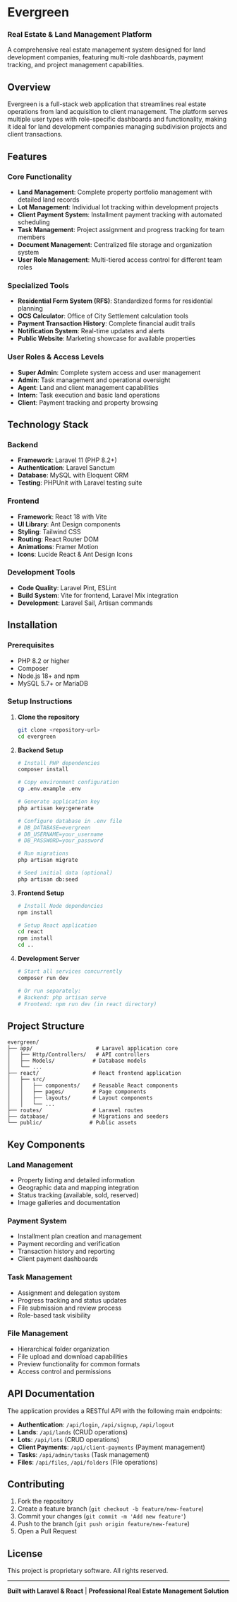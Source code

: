 # Evergreen
### Real Estate & Land Management Platform

A comprehensive real estate management system designed for land development companies, featuring multi-role dashboards, payment tracking, and project management capabilities.

## Overview

Evergreen is a full-stack web application that streamlines real estate operations from land acquisition to client management. The platform serves multiple user types with role-specific dashboards and functionality, making it ideal for land development companies managing subdivision projects and client transactions.

## Features

### Core Functionality
- **Land Management**: Complete property portfolio management with detailed land records
- **Lot Management**: Individual lot tracking within development projects
- **Client Payment System**: Installment payment tracking with automated scheduling
- **Task Management**: Project assignment and progress tracking for team members
- **Document Management**: Centralized file storage and organization system
- **User Role Management**: Multi-tiered access control for different team roles

### Specialized Tools
- **Residential Form System (RFS)**: Standardized forms for residential planning
- **OCS Calculator**: Office of City Settlement calculation tools
- **Payment Transaction History**: Complete financial audit trails
- **Notification System**: Real-time updates and alerts
- **Public Website**: Marketing showcase for available properties

### User Roles & Access Levels
- **Super Admin**: Complete system access and user management
- **Admin**: Task management and operational oversight
- **Agent**: Land and client management capabilities
- **Intern**: Task execution and basic land operations
- **Client**: Payment tracking and property browsing

## Technology Stack

### Backend
- **Framework**: Laravel 11 (PHP 8.2+)
- **Authentication**: Laravel Sanctum
- **Database**: MySQL with Eloquent ORM
- **Testing**: PHPUnit with Laravel testing suite

### Frontend
- **Framework**: React 18 with Vite
- **UI Library**: Ant Design components
- **Styling**: Tailwind CSS
- **Routing**: React Router DOM
- **Animations**: Framer Motion
- **Icons**: Lucide React & Ant Design Icons

### Development Tools
- **Code Quality**: Laravel Pint, ESLint
- **Build System**: Vite for frontend, Laravel Mix integration
- **Development**: Laravel Sail, Artisan commands

## Installation

### Prerequisites
- PHP 8.2 or higher
- Composer
- Node.js 18+ and npm
- MySQL 5.7+ or MariaDB

### Setup Instructions

1. **Clone the repository**
   ```bash
   git clone <repository-url>
   cd evergreen
   ```

2. **Backend Setup**
   ```bash
   # Install PHP dependencies
   composer install
   
   # Copy environment configuration
   cp .env.example .env
   
   # Generate application key
   php artisan key:generate
   
   # Configure database in .env file
   # DB_DATABASE=evergreen
   # DB_USERNAME=your_username
   # DB_PASSWORD=your_password
   
   # Run migrations
   php artisan migrate
   
   # Seed initial data (optional)
   php artisan db:seed
   ```

3. **Frontend Setup**
   ```bash
   # Install Node dependencies
   npm install
   
   # Setup React application
   cd react
   npm install
   cd ..
   ```

4. **Development Server**
   ```bash
   # Start all services concurrently
   composer run dev
   
   # Or run separately:
   # Backend: php artisan serve
   # Frontend: npm run dev (in react directory)
   ```

## Project Structure

```
evergreen/
├── app/                    # Laravel application core
│   ├── Http/Controllers/   # API controllers
│   ├── Models/            # Database models
│   └── ...
├── react/                 # React frontend application
│   ├── src/
│   │   ├── components/    # Reusable React components
│   │   ├── pages/         # Page components
│   │   ├── layouts/       # Layout components
│   │   └── ...
├── routes/                # Laravel routes
├── database/              # Migrations and seeders
└── public/               # Public assets
```

## Key Components

### Land Management
- Property listing and detailed information
- Geographic data and mapping integration
- Status tracking (available, sold, reserved)
- Image galleries and documentation

### Payment System
- Installment plan creation and management
- Payment recording and verification
- Transaction history and reporting
- Client payment dashboards

### Task Management
- Assignment and delegation system
- Progress tracking and status updates
- File submission and review process
- Role-based task visibility

### File Management
- Hierarchical folder organization
- File upload and download capabilities
- Preview functionality for common formats
- Access control and permissions

## API Documentation

The application provides a RESTful API with the following main endpoints:

- **Authentication**: `/api/login`, `/api/signup`, `/api/logout`
- **Lands**: `/api/lands` (CRUD operations)
- **Lots**: `/api/lots` (CRUD operations)
- **Client Payments**: `/api/client-payments` (Payment management)
- **Tasks**: `/api/admin/tasks` (Task management)
- **Files**: `/api/files`, `/api/folders` (File operations)

## Contributing

1. Fork the repository
2. Create a feature branch (`git checkout -b feature/new-feature`)
3. Commit your changes (`git commit -m 'Add new feature'`)
4. Push to the branch (`git push origin feature/new-feature`)
5. Open a Pull Request

## License

This project is proprietary software. All rights reserved.

---

**Built with Laravel & React** | **Professional Real Estate Management Solution**